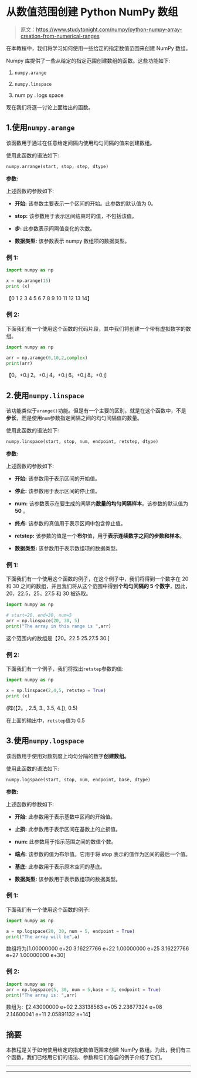 # 从数值范围创建 Python NumPy 数组

> 原文：<https://www.studytonight.com/numpy/python-numpy-array-creation-from-numerical-ranges>

在本教程中，我们将学习如何使用一些给定的指定数值范围来创建 NumPy 数组。

Numpy 库提供了一些从给定的指定范围创建数组的函数。这些功能如下:

1.  `numpy.arange`

2.  `numpy.linspace`

3.  num py . logs space

现在我们将逐一讨论上面给出的函数。

## 1.使用`numpy.arange`

该函数用于通过在任意给定间隔内使用均匀间隔的值来创建数组。

使用此函数的语法如下:

```py
numpy.arrange(start, stop, step, dtype) 
```

**参数:**

上述函数的参数如下:

*   **开始:**
    该参数主要表示一个区间的开始。此参数的默认值为 0。

*   **stop:**
    该参数用于表示区间结束时的值，不包括该值。

*   **步:**
    此参数表示间隔值变化的次数。

*   **数据类型:**
    该参数表示 numpy 数组项的数据类型。

### 例 1:

```py
import numpy as np 

x = np.arange(15) 
print (x)
```

【0 1 2 3 4 5 6 7 8 9 10 11 12 13 14】

### 例 2:

下面我们有一个使用这个函数的代码片段，其中我们将创建一个带有虚拟数字的数组。

```py
import numpy as np  

arr = np.arange(0,10,2,complex)  
print(arr) 
```

【0。+0.j 2。+0.j 4。+0.j 6。+0.j 8。+0.j]

## 2.使用`numpy.linspace`

该功能类似于`arange()`功能。但是有一个主要的区别，就是在这个函数中，不是**步长**，而是使用`num`参数指定间隔之间的均匀间隔值的数量。

使用此函数的语法如下:

```py
numpy.linspace(start, stop, num, endpoint, retstep, dtype) 
```

**参数:**

上述函数的参数如下:

*   **开始:**
    该参数用于表示区间的开始值。

*   **停止:**
    该参数用于表示区间的停止值。

*   **num:**
    该参数表示在要生成的间隔内**数量的均匀间隔样本**。该参数的默认值为 **50** 。

*   **终点:**
    该参数的真值用于表示区间中包含停止值。

*   **retstep:**
    该参数的值是一个**布尔**值，用于**表示连续数字之间的步数和样本**。

*   **数据类型:**
    该参数用于表示数组项的数据类型。

### 例 1:

下面我们有一个使用这个函数的例子，在这个例子中，我们将得到一个数字在 20 和 30 之间的数组，并且我们将从这个范围中得到**个均匀间隔的 5 个数字**，因此，20，22.5，25，27.5 和 30 被选取。

```py
import numpy as np  

# start=20, end=30, num=5
arr = np.linspace(20, 30, 5)  
print("The array in this range is ",arr) 
```

这个范围内的数组是【20。22.5 25.27.5 30.]

### 例 2:

下面我们有一个例子，我们将找出`retstep`参数的值:

```py
import numpy as np 

x = np.linspace(2,4,5, retstep = True) 
print (x) 
```

(阵(【2。, 2.5, 3., 3.5, 4.]), 0.5)

在上面的输出中，`retstep`值为 0.5

## 3.使用`numpy.logspace`

该函数用于使用对数刻度上均匀分隔的数字**创建数组。**

使用此函数的语法如下:

```py
numpy.logspace(start, stop, num, endpoint, base, dtype) 
```

**参数:**

上述函数的参数如下:

*   **开始:**
    此参数用于表示基数中区间的开始值。

*   **止损:**
    此参数用于表示区间在基数上的止损值。

*   **num:**
    此参数用于指示范围之间的数值个数。

*   **端点:**
    该参数的值为布尔值。它用于将 stop 表示的值作为区间的最后一个值。

*   **基底:**
    此参数用于表示原木空间的基底。

*   **数据类型:**
    该参数用于表示数组项的数据类型。

### 例 1:

下面我们有一个使用这个函数的例子:

```py
import numpy as np  

a = np.logspace(20, 30, num = 5, endpoint = True)  
print("The array will be",a) 
```

数组将为[1.00000000 e+20 3.16227766 e+22 1.00000000 e+25 3.16227766 e+27
1.00000000 e+30]

### 例 2:

```py
import numpy as np  
arr = np.logspace(5, 30, num = 5,base = 3, endpoint = True)  
print("The array is: ",arr) 
```

数组为:【2.43000000 e+02 2.33138563 e+05 2.23677324 e+08 2.14600041 e+11
2.05891132 e+14】

## 摘要

本教程是关于如何使用给定的指定数值范围来创建 NumPy 数组。为此，我们有三个函数，我们已经用它们的语法、参数和它们各自的例子介绍了它们。

* * *

* * *